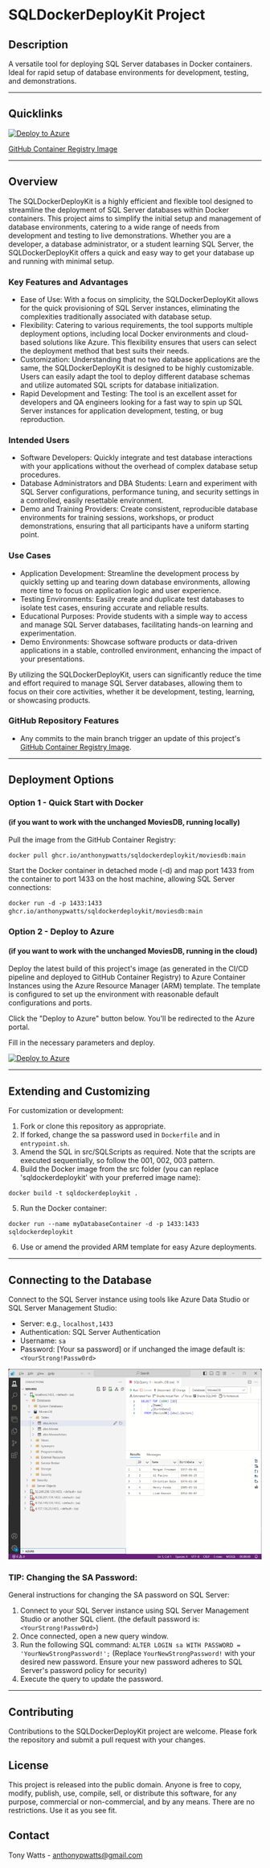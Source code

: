 # SQLDockerDeployKit Project

## Description
A versatile tool for deploying SQL Server databases in Docker containers. Ideal for rapid setup of database environments for development, testing, and demonstrations.

---

## Quicklinks

[![Deploy to Azure](https://aka.ms/deploytoazurebutton)](https://portal.azure.com/#create/Microsoft.Template/uri/https%3A%2F%2Fraw.githubusercontent.com%2FAnthonyPWatts%2FSQLDockerDeployKit%2Fmain%2Fazure-resource-manager-template.json)

 [GitHub Container Registry Image](https://github.com/AnthonyPWatts?tab=packages&repo_name=SQLDockerDeployKit)

---

## Overview
The SQLDockerDeployKit is a highly efficient and flexible tool designed to streamline the deployment of SQL Server databases within Docker containers. This project aims to simplify the initial setup and management of database environments, catering to a wide range of needs from development and testing to live demonstrations. Whether you are a developer, a database administrator, or a student learning SQL Server, the SQLDockerDeployKit offers a quick and easy way to get your database up and running with minimal setup.

### Key Features and Advantages
- Ease of Use: With a focus on simplicity, the SQLDockerDeployKit allows for the quick provisioning of SQL Server instances, eliminating the complexities traditionally associated with database setup.
- Flexibility: Catering to various requirements, the tool supports multiple deployment options, including local Docker environments and cloud-based solutions like Azure. This flexibility ensures that users can select the deployment method that best suits their needs.
- Customization: Understanding that no two database applications are the same, the SQLDockerDeployKit is designed to be highly customizable. Users can easily adapt the tool to deploy different database schemas and utilize automated SQL scripts for database initialization.
- Rapid Development and Testing: The tool is an excellent asset for developers and QA engineers looking for a fast way to spin up SQL Server instances for application development, testing, or bug reproduction.

### Intended Users
- Software Developers: Quickly integrate and test database interactions with your applications without the overhead of complex database setup procedures.
- Database Administrators and DBA Students: Learn and experiment with SQL Server configurations, performance tuning, and security settings in a controlled, easily resettable environment.
- Demo and Training Providers: Create consistent, reproducible database environments for training sessions, workshops, or product demonstrations, ensuring that all participants have a uniform starting point.

### Use Cases
- Application Development: Streamline the development process by quickly setting up and tearing down database environments, allowing more time to focus on application logic and user experience.
- Testing Environments: Easily create and duplicate test databases to isolate test cases, ensuring accurate and reliable results.
- Educational Purposes: Provide students with a simple way to access and manage SQL Server databases, facilitating hands-on learning and experimentation.
- Demo Environments: Showcase software products or data-driven applications in a stable, controlled environment, enhancing the impact of your presentations.

By utilizing the SQLDockerDeployKit, users can significantly reduce the time and effort required to manage SQL Server databases, allowing them to focus on their core activities, whether it be development, testing, learning, or showcasing products.


### GitHub Repository Features
- Any commits to the main branch trigger an update of this project's [GitHub Container Registry Image](https://github.com/AnthonyPWatts?tab=packages&repo_name=SQLDockerDeployKit).

---

## Deployment Options
### Option 1 - Quick Start with Docker
####  (if you want to work with the unchanged MoviesDB, running locally)
Pull the image from the GitHub Container Registry:
```shell 
docker pull ghcr.io/anthonypwatts/sqldockerdeploykit/moviesdb:main
```

Start the Docker container in detached mode (-d) and map port 1433 from the container to port 1433 on the host machine, allowing SQL Server connections:
```shell
docker run -d -p 1433:1433 ghcr.io/anthonypwatts/sqldockerdeploykit/moviesdb:main
```


### Option 2 - Deploy to Azure
####  (if you want to work with the unchanged MoviesDB, running in the cloud)
Deploy the latest build of this project's image (as generated in the CI/CD pipeline and deployed to GitHub Container Registry) to Azure Container Instances using the Azure Resource Manager (ARM) template. The template is configured to set up the environment with reasonable default configurations and ports.

Click the "Deploy to Azure" button below. You'll be redirected to the Azure portal.

Fill in the necessary parameters and deploy.

[![Deploy to Azure](https://aka.ms/deploytoazurebutton)](https://portal.azure.com/#create/Microsoft.Template/uri/https%3A%2F%2Fraw.githubusercontent.com%2FAnthonyPWatts%2FSQLDockerDeployKit%2Fmain%2Fazure-resource-manager-template.json)

---

## Extending and Customizing
For customization or development:
1. Fork or clone this repository as appropriate.
2. If forked, change the sa password used in `Dockerfile` and in `entrypoint.sh`.
3. Amend the SQL in src/SQLScripts as required. Note that the scripts are executed sequentially, so follow the 001, 002, 003 pattern.
4. Build the Docker image from the src folder (you can replace 'sqldockerdeploykit' with your preferred image name): 
```shell
docker build -t sqldockerdeploykit .
```
5. Run the Docker container: 
```shell
docker run --name myDatabaseContainer -d -p 1433:1433 sqldockerdeploykit
```
6. Use or amend the provided ARM template for easy Azure deployments.

---

## Connecting to the Database
Connect to the SQL Server instance using tools like Azure Data Studio or SQL Server Management Studio:
- Server: e.g., `localhost,1433`
- Authentication: SQL Server Authentication
- Username: `sa`
- Password: [Your sa password] or if unchanged the image default is: `<YourStrong!Passw0rd>`

![ADS Connection](project-docs/images/ads-connected-local.png "Azure Data Studio Local Connection")

### TIP: Changing the SA Password:
General instructions for changing the SA password on SQL Server:
1. Connect to your SQL Server instance using SQL Server Management Studio or another SQL client. (the default password is: `<YourStrong!Passw0rd>`)
2. Once connected, open a new query window.
3. Run the following SQL command:
    `ALTER LOGIN sa WITH PASSWORD = 'YourNewStrongPassword!';`
    (Replace `YourNewStrongPassword!` with your desired new password. Ensure your new password adheres to SQL Server's password policy for security)
4. Execute the query to update the password.

---

## Contributing
Contributions to the SQLDockerDeployKit project are welcome. Please fork the repository and submit a pull request with your changes.

## License

This project is released into the public domain. Anyone is free to copy, modify, publish, use, compile, sell, or distribute this software, for any purpose, commercial or non-commercial, and by any means. There are no restrictions. Use it as you see fit.



## Contact
Tony Watts - anthonypwatts@gmail.com
